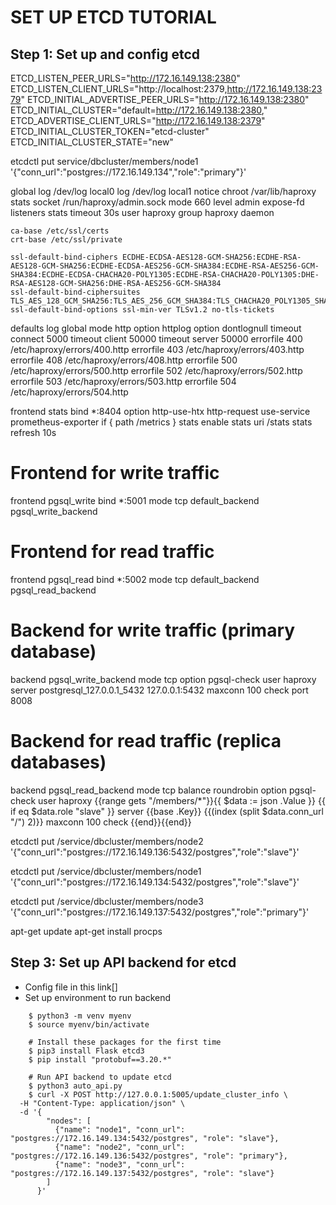 # SET UP ETCD TUTORIAL
## Step 1: Set up and config etcd
ETCD_LISTEN_PEER_URLS="http://172.16.149.138:2380"
ETCD_LISTEN_CLIENT_URLS="http://localhost:2379,http://172.16.149.138:2379"
ETCD_INITIAL_ADVERTISE_PEER_URLS="http://172.16.149.138:2380"
ETCD_INITIAL_CLUSTER="default=http://172.16.149.138:2380,"
ETCD_ADVERTISE_CLIENT_URLS="http://172.16.149.138:2379"
ETCD_INITIAL_CLUSTER_TOKEN="etcd-cluster"
ETCD_INITIAL_CLUSTER_STATE="new"

etcdctl put service/dbcluster/members/node1 '{"conn_url":"postgres://172.16.149.134","role":"primary"}'


global
    log /dev/log local0
    log /dev/log local1 notice
    chroot /var/lib/haproxy
    stats socket /run/haproxy/admin.sock mode 660 level admin expose-fd listeners
    stats timeout 30s
    user haproxy
    group haproxy
    daemon

    ca-base /etc/ssl/certs
    crt-base /etc/ssl/private

    ssl-default-bind-ciphers ECDHE-ECDSA-AES128-GCM-SHA256:ECDHE-RSA-AES128-GCM-SHA256:ECDHE-ECDSA-AES256-GCM-SHA384:ECDHE-RSA-AES256-GCM-SHA384:ECDHE-ECDSA-CHACHA20-POLY1305:ECDHE-RSA-CHACHA20-POLY1305:DHE-RSA-AES128-GCM-SHA256:DHE-RSA-AES256-GCM-SHA384
    ssl-default-bind-ciphersuites TLS_AES_128_GCM_SHA256:TLS_AES_256_GCM_SHA384:TLS_CHACHA20_POLY1305_SHA256
    ssl-default-bind-options ssl-min-ver TLSv1.2 no-tls-tickets

defaults
    log global
    mode http
    option httplog
    option dontlognull
    timeout connect 5000
    timeout client 50000
    timeout server 50000
    errorfile 400 /etc/haproxy/errors/400.http
    errorfile 403 /etc/haproxy/errors/403.http
    errorfile 408 /etc/haproxy/errors/408.http
    errorfile 500 /etc/haproxy/errors/500.http
    errorfile 502 /etc/haproxy/errors/502.http
    errorfile 503 /etc/haproxy/errors/503.http
    errorfile 504 /etc/haproxy/errors/504.http

frontend stats
    bind *:8404
    option http-use-htx
    http-request use-service prometheus-exporter if { path /metrics }
    stats enable
    stats uri /stats
    stats refresh 10s

# Frontend for write traffic
frontend pgsql_write
    bind *:5001
    mode tcp
    default_backend pgsql_write_backend

# Frontend for read traffic
frontend pgsql_read
    bind *:5002
    mode tcp
    default_backend pgsql_read_backend

# Backend for write traffic (primary database)
backend pgsql_write_backend
    mode tcp
    option pgsql-check user haproxy
    server postgresql_127.0.0.1_5432 127.0.0.1:5432 maxconn 100 check port 8008

# Backend for read traffic (replica databases)
backend pgsql_read_backend
    mode tcp
    balance roundrobin
    option pgsql-check user haproxy
{{range gets "/members/*"}}{{ $data := json .Value }}
{{ if eq $data.role "slave" }}
    server {{base .Key}} {{(index (split $data.conn_url "/") 2)}} maxconn 100 check
{{end}}{{end}}


etcdctl put /service/dbcluster/members/node2 '{"conn_url":"postgres://172.16.149.136:5432/postgres","role":"slave"}'

etcdctl put /service/dbcluster/members/node1 '{"conn_url":"postgres://172.16.149.134:5432/postgres","role":"slave"}'

etcdctl put /service/dbcluster/members/node3 '{"conn_url":"postgres://172.16.149.137:5432/postgres","role":"primary"}'

apt-get update
apt-get install procps

## Step 3: Set up API backend for etcd
- Config file in this link[]
- Set up environment to run backend
```shell
    $ python3 -m venv myenv
    $ source myenv/bin/activate

    # Install these packages for the first time
    $ pip3 install Flask etcd3
    $ pip install "protobuf==3.20.*"
    
    # Run API backend to update etcd
    $ python3 auto_api.py
    $ curl -X POST http://127.0.0.1:5005/update_cluster_info \
  -H "Content-Type: application/json" \
  -d '{
        "nodes": [
          {"name": "node1", "conn_url": "postgres://172.16.149.134:5432/postgres", "role": "slave"},
          {"name": "node2", "conn_url": "postgres://172.16.149.136:5432/postgres", "role": "primary"},
          {"name": "node3", "conn_url": "postgres://172.16.149.137:5432/postgres", "role": "slave"}
        ]
      }'
```
